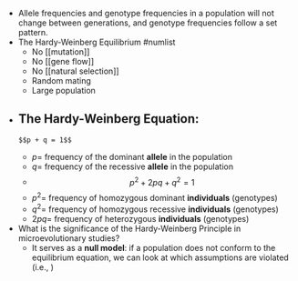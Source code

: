 - Allele frequencies and genotype frequencies in a population will not change between generations, and genotype frequencies follow a set pattern.
- The Hardy-Weinberg Equilibrium #numlist
	- No [[mutation]]
	- No [[gene flow]]
	- No [[natural selection]]
	- Random mating
	- Large population
- The Hardy-Weinberg Equation:
	-
	  $$p + q = 1$$
	- $p =$ frequency of the dominant **allele** in the population
	- $q =$ frequency of the recessive **allele** in the population
	-
	  $$p^2 + 2pq + q^2 = 1$$
	- $p^2 =$ frequency of homozygous dominant **individuals** (genotypes)
	- $q^2 =$ frequency of homozygous recessive **individuals** (genotypes)
	- $2pq =$ frequency of heterozygous **individuals** (genotypes)
- What is the significance of the Hardy-Weinberg Principle in microevolutionary studies?
	- It serves as a **null model**: if a population does not conform to the equilibrium equation, we can look at which assumptions are violated (i.e., )